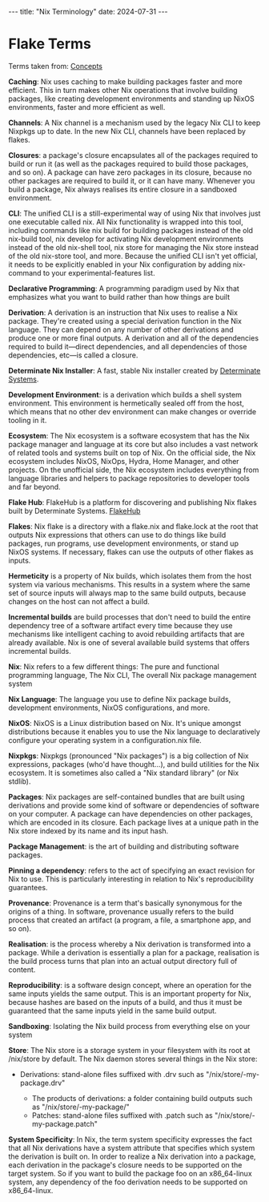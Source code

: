 --- title: "Nix Terminology" date: 2024-07-31 ---

# Flake Terms

Terms taken from: [Concepts](https://zero-to-nix.com/concepts)

**Caching**: Nix uses caching to make building packages faster and more
efficient. This in turn makes other Nix operations that involve building
packages, like creating development environments and standing up NixOS
environments, faster and more efficient as well.

**Channels**: A Nix channel is a mechanism used by the legacy Nix CLI to keep
Nixpkgs up to date. In the new Nix CLI, channels have been replaced by flakes.

**Closures**: a package's closure encapsulates all of the packages required to
build or run it (as well as the packages required to build those packages, and
so on). A package can have zero packages in its closure, because no other
packages are required to build it, or it can have many. Whenever you build a
package, Nix always realises its entire closure in a sandboxed environment.

**CLI**: The unified CLI is a still-experimental way of using Nix that involves
just one executable called nix. All Nix functionality is wrapped into this
tool, including commands like nix build for building packages instead of the
old nix-build tool, nix develop for activating Nix development environments
instead of the old nix-shell tool, nix store for managing the Nix store instead
of the old nix-store tool, and more. Because the unified CLI isn't yet
official, it needs to be explicitly enabled in your Nix configuration by adding
nix-command to your experimental-features list.

**Declarative Programming**: A programming paradigm used by Nix that emphasizes
what you want to build rather than how things are built

**Derivation**: A derivation is an instruction that Nix uses to realise a Nix
package. They're created using a special derivation function in the Nix
language. They can depend on any number of other derivations and produce one or
more final outputs. A derivation and all of the dependencies required to build
it—direct dependencies, and all dependencies of those dependencies, etc—is
called a closure.

**Determinate Nix Installer**: A fast, stable Nix installer created by
[Determinate Systems](https://determinate.systems/).

**Development Environment**: is a derivation which builds a shell system
environment. This environment is hermetically sealed off from the host, which
means that no other dev environment can make changes or override tooling in it.

**Ecosystem**: The Nix ecosystem is a software ecosystem that has the Nix
package manager and language at its core but also includes a vast network of
related tools and systems built on top of Nix. On the official side, the Nix
ecosystem includes NixOS, NixOps, Hydra, Home Manager, and other projects. On
the unofficial side, the Nix ecosystem includes everything from language
libraries and helpers to package repositories to developer tools and far
beyond.

**Flake Hub**: FlakeHub is a platform for discovering and publishing Nix flakes
built by Determinate Systems. [FlakeHub](https://flakehub.com/)

**Flakes**: Nix flake is a directory with a flake.nix and flake.lock at the
root that outputs Nix expressions that others can use to do things like build
packages, run programs, use development environments, or stand up NixOS
systems. If necessary, flakes can use the outputs of other flakes as inputs.

**Hermeticity** is a property of Nix builds, which isolates them from the host
system via various mechanisms. This results in a system where the same set of
source inputs will always map to the same build outputs, because changes on the
host can not affect a build.

**Incremental builds** are build processes that don't need to build the entire
dependency tree of a software artifact every time because they use mechanisms
like intelligent caching to avoid rebuilding artifacts that are already
available. Nix is one of several available build systems that offers
incremental builds.

**Nix**: Nix refers to a few different things: The pure and functional
programming language, The Nix CLI, The overall Nix package management system

**Nix Language**: The language you use to define Nix package builds,
development environments, NixOS configurations, and more.

**NixOS**: NixOS is a Linux distribution based on Nix. It's unique amongst
distributions because it enables you to use the Nix language to declaratively
configure your operating system in a configuration.nix file.

**Nixpkgs**: Nixpkgs (pronounced "Nix packages") is a big collection of Nix
expressions, packages (who'd have thought...), and build utilities for the Nix
ecosystem. It is sometimes also called a "Nix standard library" (or Nix
stdlib).

**Packages**: Nix packages are self-contained bundles that are built using
derivations and provide some kind of software or dependencies of software on
your computer. A package can have dependencies on other packages, which are
encoded in its closure. Each package lives at a unique path in the Nix store
indexed by its name and its input hash.

**Package Management**: is the art of building and distributing software
packages.

**Pinning a dependency**: refers to the act of specifying an exact revision for
Nix to use. This is particularly interesting in relation to Nix's
reproducibility guarantees.

**Provenance**: Provenance is a term that's basically synonymous for the
origins of a thing. In software, provenance usually refers to the build process
that created an artifact (a program, a file, a smartphone app, and so on).

**Realisation**: is the process whereby a Nix derivation is transformed into a
package. While a derivation is essentially a plan for a package, realisation is
the build process turns that plan into an actual output directory full of
content.

**Reproducibility**: is a software design concept, where an operation for the
same inputs yields the same output. This is an important property for Nix,
because hashes are based on the inputs of a build, and thus it must be
guaranteed that the same inputs yield in the same build output.

**Sandboxing**: Isolating the Nix build process from everything else on your
system

**Store**: The Nix store is a storage system in your filesystem with its root
at /nix/store by default. The Nix daemon stores several things in the Nix
store:

- Derivations: stand-alone files suffixed with .drv such as
  "/nix/store/<hash>-my-package.drv"
  - The products of derivations: a folder containing build outputs such as
    "/nix/store/<hash>-my-package/"
  - Patches: stand-alone files suffixed with .patch such as
    "/nix/store/<hash>-my-package.patch"

**System Specificity**: In Nix, the term system specificity expresses the fact
that all Nix derivations have a system attribute that specifies which system
the derivation is built on. In order to realize a Nix derivation into a
package, each derivation in the package's closure needs to be supported on the
target system. So if you want to build the package foo on an x86_64-linux
system, any dependency of the foo derivation needs to be supported on
x86_64-linux.
